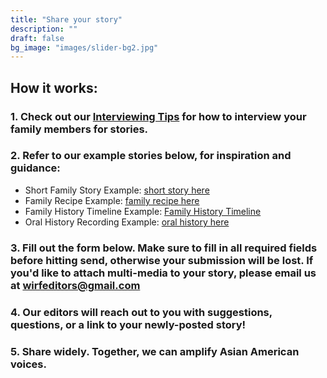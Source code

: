 ```yaml
---
title: "Share your story"
description: ""
draft: false
bg_image: "images/slider-bg2.jpg"
---
```


## How it works: 

### 1. Check out our [Interviewing Tips](https://keen-shirley-2fbefd.netlify.app/tips) for how to interview your family members for stories.

### 2. Refer to our example stories below, for inspiration and guidance:
* Short Family Story Example: [short story here](https://wirf.netlify.app/read/sample_post_20200829/)
* Family Recipe Example: [family recipe here](https://wirf.netlify.app/read/sample_post_20200829/)
* Family History Timeline Example: [Family History Timeline](https://wirf.netlify.app/read/family_history_timeline_20201010/)
* Oral History Recording Example: [oral history here](https://wirf.netlify.app/read/sample_post_20200829/)
### 3. Fill out the form below. Make sure to fill in all required fields before hitting send, otherwise your submission will be lost. If you'd like to attach multi-media to your story, please email us at [wirfeditors@gmail.com](mailto:wirfeditors@gmail.com)
### 4. Our editors will reach out to you with suggestions, questions, or a link to your newly-posted story!
### 5. Share widely. Together, we can amplify Asian American voices.
